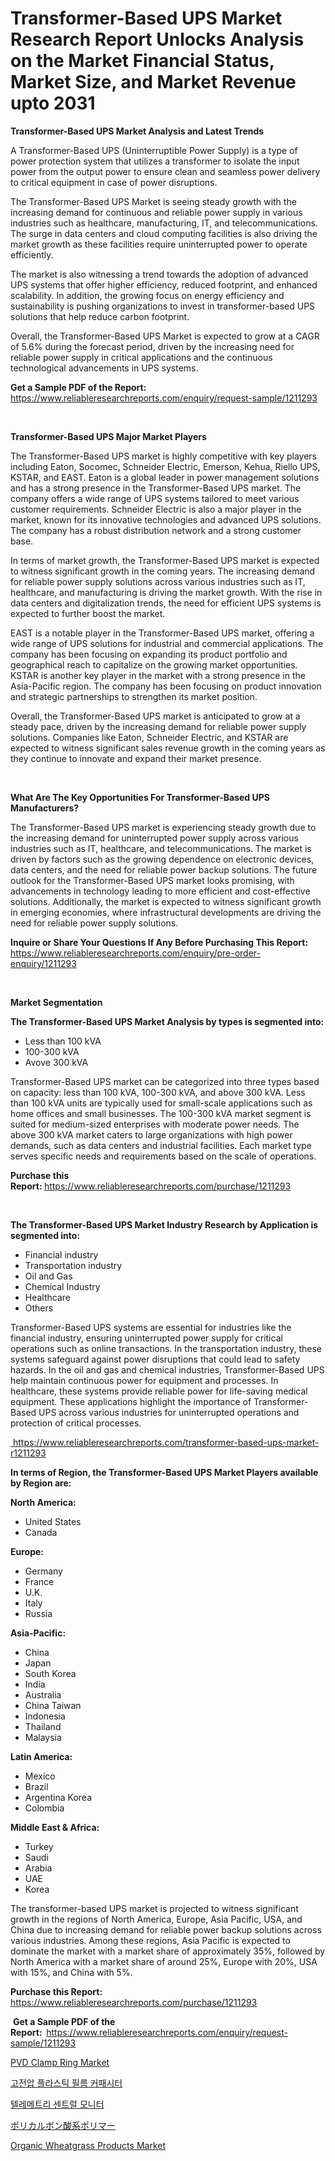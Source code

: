 <p><h1>Transformer-Based UPS Market Research Report Unlocks Analysis on the Market Financial Status, Market Size, and Market Revenue upto 2031</h1></p><p><strong>Transformer-Based UPS Market Analysis and Latest Trends</strong></p>
<p><p>A Transformer-Based UPS (Uninterruptible Power Supply) is a type of power protection system that utilizes a transformer to isolate the input power from the output power to ensure clean and seamless power delivery to critical equipment in case of power disruptions.</p><p>The Transformer-Based UPS Market is seeing steady growth with the increasing demand for continuous and reliable power supply in various industries such as healthcare, manufacturing, IT, and telecommunications. The surge in data centers and cloud computing facilities is also driving the market growth as these facilities require uninterrupted power to operate efficiently.</p><p>The market is also witnessing a trend towards the adoption of advanced UPS systems that offer higher efficiency, reduced footprint, and enhanced scalability. In addition, the growing focus on energy efficiency and sustainability is pushing organizations to invest in transformer-based UPS solutions that help reduce carbon footprint.</p><p>Overall, the Transformer-Based UPS Market is expected to grow at a CAGR of 5.6% during the forecast period, driven by the increasing need for reliable power supply in critical applications and the continuous technological advancements in UPS systems.</p></p>
<p><strong>Get a Sample PDF of the Report:&nbsp;</strong> <a href="https://www.reliableresearchreports.com/enquiry/request-sample/1211293">https://www.reliableresearchreports.com/enquiry/request-sample/1211293</a></p>
<p>&nbsp;</p>
<p><strong>Transformer-Based UPS Major Market Players</strong></p>
<p><p>The Transformer-Based UPS market is highly competitive with key players including Eaton, Socomec, Schneider Electric, Emerson, Kehua, Riello UPS, KSTAR, and EAST. Eaton is a global leader in power management solutions and has a strong presence in the Transformer-Based UPS market. The company offers a wide range of UPS systems tailored to meet various customer requirements. Schneider Electric is also a major player in the market, known for its innovative technologies and advanced UPS solutions. The company has a robust distribution network and a strong customer base.</p><p>In terms of market growth, the Transformer-Based UPS market is expected to witness significant growth in the coming years. The increasing demand for reliable power supply solutions across various industries such as IT, healthcare, and manufacturing is driving the market growth. With the rise in data centers and digitalization trends, the need for efficient UPS systems is expected to further boost the market.</p><p>EAST is a notable player in the Transformer-Based UPS market, offering a wide range of UPS solutions for industrial and commercial applications. The company has been focusing on expanding its product portfolio and geographical reach to capitalize on the growing market opportunities. KSTAR is another key player in the market with a strong presence in the Asia-Pacific region. The company has been focusing on product innovation and strategic partnerships to strengthen its market position.</p><p>Overall, the Transformer-Based UPS market is anticipated to grow at a steady pace, driven by the increasing demand for reliable power supply solutions. Companies like Eaton, Schneider Electric, and KSTAR are expected to witness significant sales revenue growth in the coming years as they continue to innovate and expand their market presence.</p></p>
<p>&nbsp;</p>
<p><strong>What Are The Key Opportunities For Transformer-Based UPS Manufacturers?</strong></p>
<p><p>The Transformer-Based UPS market is experiencing steady growth due to the increasing demand for uninterrupted power supply across various industries such as IT, healthcare, and telecommunications. The market is driven by factors such as the growing dependence on electronic devices, data centers, and the need for reliable power backup solutions. The future outlook for the Transformer-Based UPS market looks promising, with advancements in technology leading to more efficient and cost-effective solutions. Additionally, the market is expected to witness significant growth in emerging economies, where infrastructural developments are driving the need for reliable power supply solutions.</p></p>
<p><strong>Inquire or Share Your Questions If Any Before Purchasing This Report:</strong> <a href="https://www.reliableresearchreports.com/enquiry/pre-order-enquiry/1211293">https://www.reliableresearchreports.com/enquiry/pre-order-enquiry/1211293</a></p>
<p>&nbsp;</p>
<p><strong>Market Segmentation</strong></p>
<p><strong>The Transformer-Based UPS Market Analysis by types is segmented into:</strong></p>
<p><ul><li>Less than 100 kVA</li><li>100-300 kVA</li><li>Avove 300 kVA</li></ul></p>
<p><p>Transformer-Based UPS market can be categorized into three types based on capacity: less than 100 kVA, 100-300 kVA, and above 300 kVA. Less than 100 kVA units are typically used for small-scale applications such as home offices and small businesses. The 100-300 kVA market segment is suited for medium-sized enterprises with moderate power needs. The above 300 kVA market caters to large organizations with high power demands, such as data centers and industrial facilities. Each market type serves specific needs and requirements based on the scale of operations.</p></p>
<p><strong>Purchase this Report:&nbsp;</strong><a href="https://www.reliableresearchreports.com/purchase/1211293">https://www.reliableresearchreports.com/purchase/1211293</a></p>
<p>&nbsp;</p>
<p><strong>The Transformer-Based UPS Market Industry Research by Application is segmented into:</strong></p>
<p><ul><li>Financial industry</li><li>Transportation industry</li><li>Oil and Gas</li><li>Chemical Industry</li><li>Healthcare</li><li>Others</li></ul></p>
<p><p>Transformer-Based UPS systems are essential for industries like the financial industry, ensuring uninterrupted power supply for critical operations such as online transactions. In the transportation industry, these systems safeguard against power disruptions that could lead to safety hazards. In the oil and gas and chemical industries, Transformer-Based UPS help maintain continuous power for equipment and processes. In healthcare, these systems provide reliable power for life-saving medical equipment. These applications highlight the importance of Transformer-Based UPS across various industries for uninterrupted operations and protection of critical processes.</p></p>
<p><a href="https://www.reliableresearchreports.com/transformer-based-ups-market-r1211293">&nbsp;https://www.reliableresearchreports.com/transformer-based-ups-market-r1211293</a></p>
<p><strong>In terms of Region, the Transformer-Based UPS Market Players available by Region are:</strong></p>
<p>
    <p> <strong> North America: </strong>
        <ul>
            <li>United States</li>
            <li>Canada</li>
        </ul>
        </p> 
    <p> <strong> Europe: </strong>
        <ul>
            <li>Germany</li>
            <li>France</li>
            <li>U.K.</li>
            <li>Italy</li>
            <li>Russia</li>
        </ul>
        </p> 
    <p> <strong> Asia-Pacific: </strong>
        <ul>
            <li>China</li>
            <li>Japan</li>
            <li>South Korea</li>
            <li>India</li>
            <li>Australia</li>
            <li>China Taiwan</li>
            <li>Indonesia</li>
            <li>Thailand</li>
            <li>Malaysia</li>
        </ul>
        </p> 
    <p> <strong> Latin America: </strong>
        <ul>
            <li>Mexico</li>
            <li>Brazil</li>
            <li>Argentina Korea</li>
            <li>Colombia</li>
        </ul>
        </p> 
    <p> <strong> Middle East & Africa: </strong>
        <ul>
            <li>Turkey</li>
            <li>Saudi</li>
            <li>Arabia</li>
            <li>UAE</li>
            <li>Korea</li>
        </ul>
    </p>
    </p>
<p><p>The transformer-based UPS market is projected to witness significant growth in the regions of North America, Europe, Asia Pacific, USA, and China due to increasing demand for reliable power backup solutions across various industries. Among these regions, Asia Pacific is expected to dominate the market with a market share of approximately 35%, followed by North America with a market share of around 25%, Europe with 20%, USA with 15%, and China with 5%.</p></p>
<p><strong>Purchase this Report: </strong><a href="https://www.reliableresearchreports.com/purchase/1211293">https://www.reliableresearchreports.com/purchase/1211293</a></p>
<p>&nbsp;<strong>Get a Sample PDF of the Report:&nbsp;&nbsp;</strong><a href="https://www.reliableresearchreports.com/enquiry/request-sample/1211293">https://www.reliableresearchreports.com/enquiry/request-sample/1211293</a></p>
<p><strong></strong></p>
<p><p><a href="https://issuu.com/reportprime-2/docs/pvd-clamp-ring-market-size-2030.pptx">PVD Clamp Ring Market</a></p><p><a href="https://github.com/BrettWeberrt8767765/Market-Research-Report-List-2/blob/main/302183094732.md">고전압 플라스틱 필름 커패시터</a></p><p><a href="https://github.com/nuekbpymrrz5/Market-Research-Report-List-2/blob/main/500223294731.md">텔레메트리 센트럴 모니터</a></p><p><a href="https://github.com/cnnriuez22368/Market-Research-Report-List-2/blob/main/7447942101149.md">ポリカルボン酸系ポリマー</a></p><p><a href="https://github.com/GroverBarry/Market-Research-Report-List-5/blob/main/organic-wheatgrass-products-market.md">Organic Wheatgrass Products Market</a></p></p>